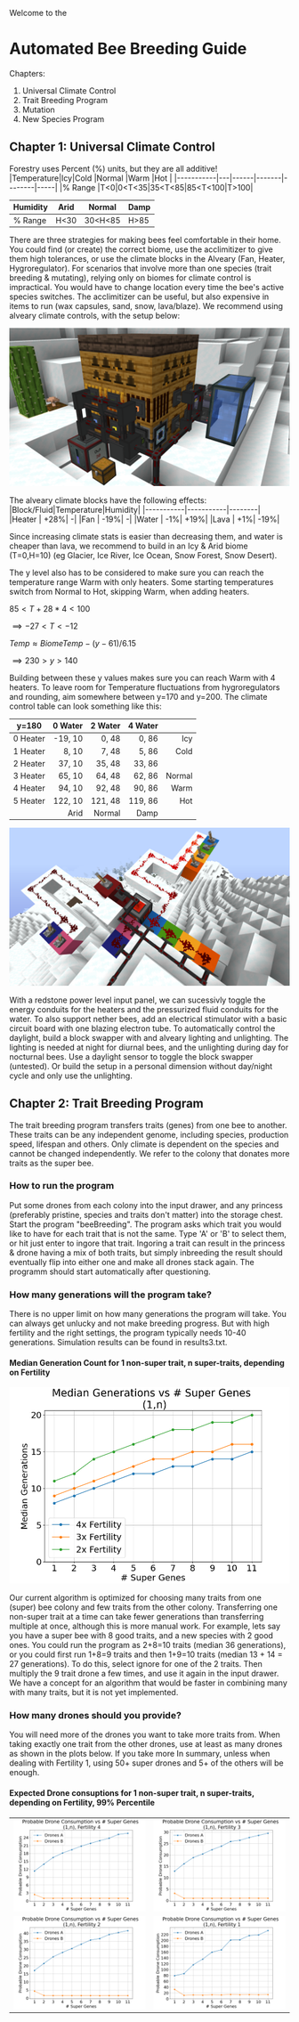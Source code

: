 Welcome to the 
# Automated Bee Breeding Guide
Chapters:
1. Universal Climate Control
2. Trait Breeding Program
3. Mutation
4. New Species Program


## Chapter 1: Universal Climate Control
Forestry uses Percent (%) units, but they are all additive!
|Temperature|Icy|Cold  |Normal |Warm    |Hot  |
|-----------|---|------|-------|--------|-----|
|% Range    |T<0|0<T<35|35<T<85|85<T<100|T>100|

|Humidity   |Arid|Normal |Damp|
|-----------|----|-------|----|
|% Range    |H<30|30<H<85|H>85|

There are three strategies for making bees feel comfortable in their home. You could find (or create) the correct biome, use the acclimitizer to give them high tolerances, or use the climate blocks in the Alveary (Fan, Heater, Hygroregulator).
For scenarios that involve more than one species (trait breeding & mutating), relying only on biomes for climate control is impractical. You would have to change location every time the bee's active species switches. The acclimitizer can be useful, but also expensive in items to run (wax capsules, sand, snow, lava/blaze). We recommend using alveary climate controls, with the setup below:

![Temperature Controlled Alveary](images/ClimateControlAll.png)

The alveary climate blocks have the following effects:
|Block/Fluid|Temperature|Humidity|
|-----------|-----------|--------|
|Heater     |       +28%|       -|
|Fan        |       -19%|       -|
|Water      |        -1%|    +19%|
|Lava       |        +1%|    -19%|

Since increasing climate stats is easier than decreasing them, and water is cheaper than lava, we recommend to build in an Icy & Arid biome (T=0,H=10) (eg Glacier, Ice River, Ice Ocean, Snow Forest, Snow Desert).

The y level also has to be considered to make sure you can reach the temperature range Warm with only heaters. Some starting temperatures switch from Normal to Hot, skipping Warm, when adding heaters.

$85 < T+28*4 < 100$

$\implies -27<T<-12$

$Temp \approx BiomeTemp - (y-61)/6.15$

$\implies 230>y>140$


Building between these y values makes sure you can reach Warm with 4 heaters. To leave room for Temperature fluctuations from hygroregulators and rounding, aim somewhere between y=170 and y=200. The climate control table can look something like this:

|y=180   |0 Water|2 Water|4 Water||
|--------|------:|------:|------:|-:|
|0 Heater|-19, 10|  0, 48|  0, 86|Icy
|1 Heater|  8, 10|  7, 48|  5, 86|Cold
|2 Heater| 37, 10| 35, 48| 33, 86|
|3 Heater| 65, 10| 64, 48| 62, 86|Normal
|4 Heater| 94, 10| 92, 48| 90, 86|Warm
|5 Heater|122, 10|121, 48|119, 86|Hot
|        |   Arid| Normal|   Damp|

![Temperature Controlled Input](images/ClimateControlInput.png)

With a redstone power level input panel, we can sucessivly toggle the energy conduits for the heaters and the pressurized fluid conduits for the water.
To also support nether bees, add an electrical stimulator with a basic circuit board with one blazing electron tube.
To automatically control the daylight, build a block swapper with and alveary lighting and unlighting. The lighting is needed at night for diurnal bees, and the unlighting during day for nocturnal bees. Use a daylight sensor to toggle the block swapper (untested). Or build the setup in a personal dimension without day/night cycle and only use the unlighting.

## Chapter 2: Trait Breeding Program

The trait breeding program transfers traits (genes) from one bee to another. These traits can be any independent genome, including species, production speed, lifespan and others. Only climate is dependent on the species and cannot be changed independently. We refer to the colony that donates more traits as the super bee.

### How to run the program
Put some drones from each colony into the input drawer, and any princess (preferably pristine, species and traits don't matter) into the storage chest. Start the program "beeBreeding". The program asks which trait you would like to have for each trait that is not the same. Type 'A' or 'B' to select them, or hit just enter to ingore that trait. Ingoring a trait can result in the princess & drone having a mix of both traits, but simply inbreeding the result should eventually flip into either one and make all drones stack again. The programm should start automatically after questioning.

### How many generations will the program take?
There is no upper limit on how many generations the program will take. You can always get unlucky and not make breeding progress. But with high fertility and the right settings, the program typically needs 10-40 generations. Simulation results can be found in results3.txt.

#### Median Generation Count for 1 non-super trait, n super-traits, depending on Fertility
![Median Generations](images/medianGenerationsFertility.png)

Our current algorithm is optimized for choosing many traits from one (super) bee colony and few traits from the other colony. Transferring one non-super trait at a time can take fewer generations than transferring multiple at once, although this is more manual work. For example, lets say you have a super bee with 8 good traits, and a new species with 2 good ones. You could run the program as 2+8=10 traits (median 36 generations), or you could first run 1+8=9 traits and then 1+9=10 traits (median 13 + 14 = 27 generations). To do this, select ignore for one of the 2 traits. Then multiply the 9 trait drone a few times, and use it again in the input drawer. We have a concept for an algorithm that would be faster in combining many with many traits, but it is not yet implemented.



### How many drones should you provide?
You will need more of the drones you want to take more traits from. When taking exactly one trait from the other drones, use at least as many drones as shown in the plots below. If you take more In summary, unless when dealing with Fertility 1, using 50+ super drones and 5+ of the others will be enough.

#### Expected Drone consuptions for 1 non-super trait, n super-traits, depending on Fertility, 99% Percentile
|||
|-|-|
|![Drone Consumption 4x Fert](images/droneConsuption_Fert4.png)|![Drone Consumption 3x Fert](images/droneConsuption_Fert3.png)|
|![Drone Consumption 2x Fert](images/droneConsuption_Fert2.png)|![Drone Consumption 1x Fert](images/droneConsuption_Fert1.png)|
